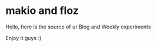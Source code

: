 makio and floz
==============

Hello, here is the source of ur Blog and Weekly experiments

Enjoy it guys :)
